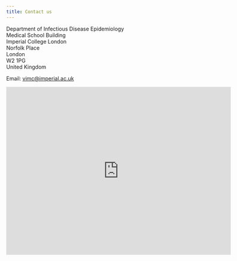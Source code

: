 ```yaml
---
title: Contact us
---
```


Department of Infectious Disease Epidemiology  
Medical School Building  
Imperial College London  
Norfolk Place  
London       
W2 1PG     
United Kingdom
	
Email: <a href="mailto:vimc@imperial.ac.uk">vimc@imperial.ac.uk</a>

<iframe src="https://www.google.com/maps/embed?pb=!1m18!1m12!1m3!1d620.6910269798824!2d-0.17386730847508192!3d51.51754358265088!2m3!1f0!2f0!3f0!3m2!1i1024!2i768!4f13.1!3m3!1m2!1s0x0%3A0x8b3623d510d2ab39!2sImperial+College+London%2C+St+Mary&#39;s+Campus!5e0!3m2!1sen!2sus!4v1496092232080" width="600" height="450" frameborder="0" style="border:0" allowfullscreen></iframe>
